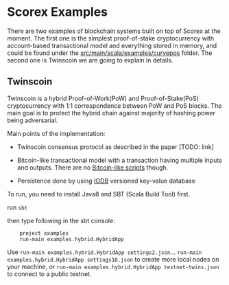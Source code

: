 Scorex Examples
===============

There are two examples of blockchain systems built on top of Scorex at the moment.
The first one is the simplest proof-of-stake cryptocurrency with account-based transactional model
and everything stored in memory, and could be found under the 
[src/main/scala/examples/curvepos](src/main/scala/examples/curvepos) folder. The second one is Twinscoin 
we are going to explain in details.


Twinscoin
----------

Twinscoin is a hybrid Proof-of-Work(PoW) and Proof-of-Stake(PoS) cryptocurrency with 
1:1 correspondence between PoW and PoS blocks. The main goal is to protect the hybrid 
chain against majority of hashing power being adversarial.

Main points of the implementation: 

* Twinscoin consensus protocol as described in the paper [TODO: link]

* Bitcoin-like transactional model with a transaction having multiple inputs and outputs. There are no 
[Bitcoin-like scripts](https://en.bitcoin.it/wiki/Script) though.

* Persistence done by using [IODB](https://github.com/input-output-hk/iodb) versioned key-value database

To run, you need to install Java8 and SBT (Scala Build Tool) first. 

run `sbt`

then type following in the sbt console:

```
    project examples
    run-main examples.hybrid.HybridApp 
```

Use `run-main examples.hybrid.HybridApp settings2.json`...
`run-main examples.hybrid.HybridApp settings10.json` to create more local nodes on your machine,
or `run-main examples.hybrid.HybridApp testnet-twins.json` to connect to a public testnet.